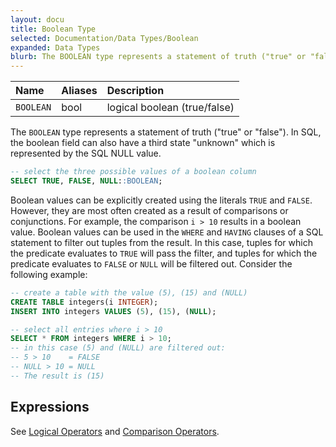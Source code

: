 ```yaml
---
layout: docu
title: Boolean Type
selected: Documentation/Data Types/Boolean
expanded: Data Types
blurb: The BOOLEAN type represents a statement of truth ("true" or "false").
---
```


| Name | Aliases | Description |
|:---|:---|:---|
| `BOOLEAN` | bool | logical boolean (true/false) |

The `BOOLEAN` type represents a statement of truth ("true" or "false"). In SQL, the boolean field can also have a third state "unknown" which is represented by the SQL NULL value.

```sql
-- select the three possible values of a boolean column
SELECT TRUE, FALSE, NULL::BOOLEAN;
```

Boolean values can be explicitly created using the literals `TRUE` and `FALSE`. However, they are most often created as a result of comparisons or conjunctions. For example, the comparison `i > 10` results in a boolean value. Boolean values can be used in the `WHERE` and `HAVING` clauses of a SQL statement to filter out tuples from the result. In this case, tuples for which the predicate evaluates to `TRUE` will pass the filter, and tuples for which the predicate evaluates to `FALSE` or `NULL` will be filtered out. Consider the following example:

```sql
-- create a table with the value (5), (15) and (NULL)
CREATE TABLE integers(i INTEGER);
INSERT INTO integers VALUES (5), (15), (NULL);

-- select all entries where i > 10
SELECT * FROM integers WHERE i > 10;
-- in this case (5) and (NULL) are filtered out:
-- 5 > 10    = FALSE
-- NULL > 10 = NULL
-- The result is (15)
```

## Expressions
See [Logical Operators](../expressions/logical_operators) and [Comparison Operators](../expressions/comparison_operators).

